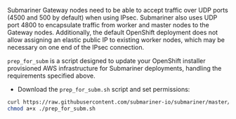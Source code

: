 Submariner Gateway nodes need to be able to accept traffic over UDP ports (4500 and 500 by default) when using IPsec. Submariner also uses
UDP port 4800 to encapsulate traffic from worker and master nodes to the Gateway nodes. Additionally, the default OpenShift deployment does
not allow assigning an elastic public IP to existing worker nodes, which may be necessary on one end of the IPsec connection.

`prep_for_subm` is a script designed to update your OpenShift installer provisioned AWS infrastructure for Submariner deployments,
handling the requirements specified above.

* Download the `prep_for_subm.sh` script and set permissions:

```bash
curl https://raw.githubusercontent.com/submariner-io/submariner/master/tools/openshift/ocp-ipi-aws/prep_for_subm.sh -L -O
chmod a+x ./prep_for_subm.sh
```
